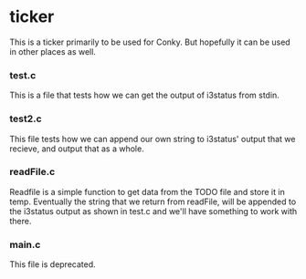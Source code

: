 ticker
======

This is a ticker primarily to be used for Conky. But hopefully it can be used in other places as well.

### test.c

This is a file that tests how we can get the output of i3status from
stdin.

### test2.c

This file tests how we can append our own string to i3status' output
that we recieve, and output that as a whole.

### readFile.c

Readfile is a simple function to get data from the TODO file and store
it in temp. Eventually the string that we return from readFile, will
be appended to the i3status output as shown in test.c and we'll have
something to work with there.

### main.c

This file is deprecated.
